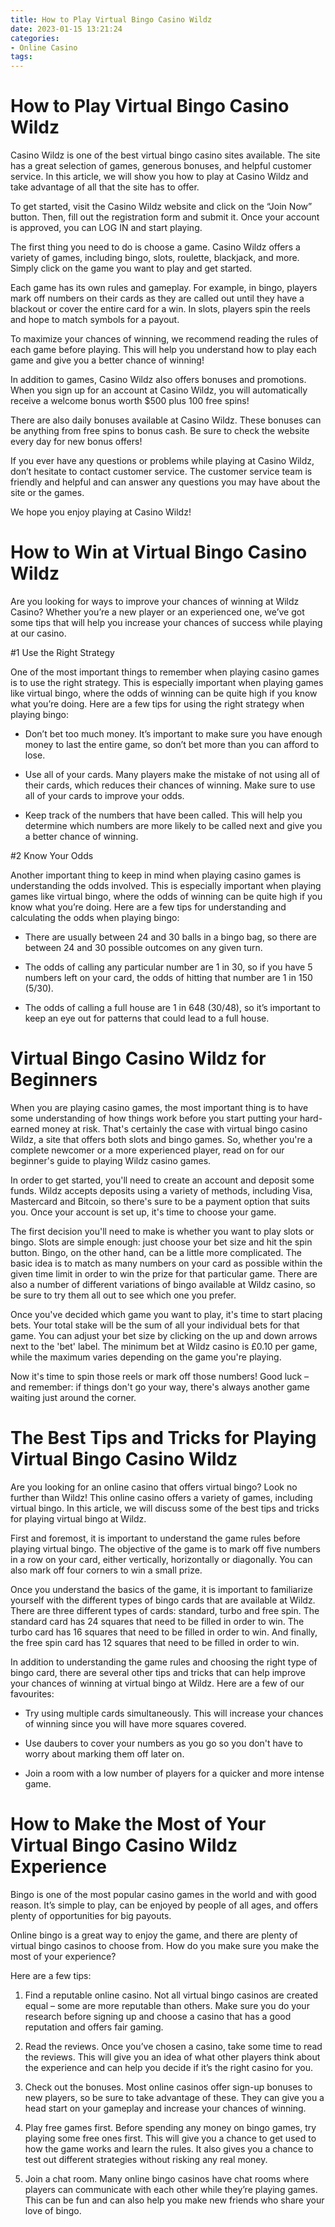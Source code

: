 ```yaml
---
title: How to Play Virtual Bingo Casino Wildz
date: 2023-01-15 13:21:24
categories:
- Online Casino
tags:
---
```



#  How to Play Virtual Bingo Casino Wildz

Casino Wildz is one of the best virtual bingo casino sites available. The site has a great selection of games, generous bonuses, and helpful customer service. In this article, we will show you how to play at Casino Wildz and take advantage of all that the site has to offer.

To get started, visit the Casino Wildz website and click on the “Join Now” button. Then, fill out the registration form and submit it. Once your account is approved, you can LOG IN and start playing.

The first thing you need to do is choose a game. Casino Wildz offers a variety of games, including bingo, slots, roulette, blackjack, and more. Simply click on the game you want to play and get started.

Each game has its own rules and gameplay. For example, in bingo, players mark off numbers on their cards as they are called out until they have a blackout or cover the entire card for a win. In slots, players spin the reels and hope to match symbols for a payout.

To maximize your chances of winning, we recommend reading the rules of each game before playing. This will help you understand how to play each game and give you a better chance of winning!

In addition to games, Casino Wildz also offers bonuses and promotions. When you sign up for an account at Casino Wildz, you will automatically receive a welcome bonus worth $500 plus 100 free spins!

There are also daily bonuses available at Casino Wildz. These bonuses can be anything from free spins to bonus cash. Be sure to check the website every day for new bonus offers!

If you ever have any questions or problems while playing at Casino Wildz, don’t hesitate to contact customer service. The customer service team is friendly and helpful and can answer any questions you may have about the site or the games.

We hope you enjoy playing at Casino Wildz!

#  How to Win at Virtual Bingo Casino Wildz

Are you looking for ways to improve your chances of winning at Wildz Casino? Whether you’re a new player or an experienced one, we’ve got some tips that will help you increase your chances of success while playing at our casino.

#1 Use the Right Strategy

One of the most important things to remember when playing casino games is to use the right strategy. This is especially important when playing games like virtual bingo, where the odds of winning can be quite high if you know what you’re doing. Here are a few tips for using the right strategy when playing bingo:

- Don’t bet too much money. It’s important to make sure you have enough money to last the entire game, so don’t bet more than you can afford to lose.

- Use all of your cards. Many players make the mistake of not using all of their cards, which reduces their chances of winning. Make sure to use all of your cards to improve your odds.

- Keep track of the numbers that have been called. This will help you determine which numbers are more likely to be called next and give you a better chance of winning.

#2 Know Your Odds

Another important thing to keep in mind when playing casino games is understanding the odds involved. This is especially important when playing games like virtual bingo, where the odds of winning can be quite high if you know what you’re doing. Here are a few tips for understanding and calculating the odds when playing bingo:

- There are usually between 24 and 30 balls in a bingo bag, so there are between 24 and 30 possible outcomes on any given turn.

- The odds of calling any particular number are 1 in 30, so if you have 5 numbers left on your card, the odds of hitting that number are 1 in 150 (5/30).

- The odds of calling a full house are 1 in 648 (30/48), so it’s important to keep an eye out for patterns that could lead to a full house.

#  Virtual Bingo Casino Wildz for Beginners

When you are playing casino games, the most important thing is to have some understanding of how things work before you start putting your hard-earned money at risk. That's certainly the case with virtual bingo casino Wildz, a site that offers both slots and bingo games. So, whether you're a complete newcomer or a more experienced player, read on for our beginner's guide to playing Wildz casino games.

In order to get started, you'll need to create an account and deposit some funds. Wildz accepts deposits using a variety of methods, including Visa, Mastercard and Bitcoin, so there's sure to be a payment option that suits you. Once your account is set up, it's time to choose your game.

The first decision you'll need to make is whether you want to play slots or bingo. Slots are simple enough: just choose your bet size and hit the spin button. Bingo, on the other hand, can be a little more complicated. The basic idea is to match as many numbers on your card as possible within the given time limit in order to win the prize for that particular game. There are also a number of different variations of bingo available at Wildz casino, so be sure to try them all out to see which one you prefer.

Once you've decided which game you want to play, it's time to start placing bets. Your total stake will be the sum of all your individual bets for that game. You can adjust your bet size by clicking on the up and down arrows next to the 'bet' label. The minimum bet at Wildz casino is £0.10 per game, while the maximum varies depending on the game you're playing.

Now it's time to spin those reels or mark off those numbers! Good luck – and remember: if things don't go your way, there's always another game waiting just around the corner.

#  The Best Tips and Tricks for Playing Virtual Bingo Casino Wildz

Are you looking for an online casino that offers virtual bingo? Look no further than Wildz! This online casino offers a variety of games, including virtual bingo. In this article, we will discuss some of the best tips and tricks for playing virtual bingo at Wildz.

First and foremost, it is important to understand the game rules before playing virtual bingo. The objective of the game is to mark off five numbers in a row on your card, either vertically, horizontally or diagonally. You can also mark off four corners to win a small prize.

Once you understand the basics of the game, it is important to familiarize yourself with the different types of bingo cards that are available at Wildz. There are three different types of cards: standard, turbo and free spin. The standard card has 24 squares that need to be filled in order to win. The turbo card has 16 squares that need to be filled in order to win. And finally, the free spin card has 12 squares that need to be filled in order to win.

In addition to understanding the game rules and choosing the right type of bingo card, there are several other tips and tricks that can help improve your chances of winning at virtual bingo at Wildz. Here are a few of our favourites:

- Try using multiple cards simultaneously. This will increase your chances of winning since you will have more squares covered.

- Use daubers to cover your numbers as you go so you don't have to worry about marking them off later on.

- Join a room with a low number of players for a quicker and more intense game.

#  How to Make the Most of Your Virtual Bingo Casino Wildz Experience

Bingo is one of the most popular casino games in the world and with good reason. It’s simple to play, can be enjoyed by people of all ages, and offers plenty of opportunities for big payouts.

Online bingo is a great way to enjoy the game, and there are plenty of virtual bingo casinos to choose from. How do you make sure you make the most of your experience?

Here are a few tips:

1. Find a reputable online casino. Not all virtual bingo casinos are created equal – some are more reputable than others. Make sure you do your research before signing up and choose a casino that has a good reputation and offers fair gaming.

2. Read the reviews. Once you’ve chosen a casino, take some time to read the reviews. This will give you an idea of what other players think about the experience and can help you decide if it’s the right casino for you.

3. Check out the bonuses. Most online casinos offer sign-up bonuses to new players, so be sure to take advantage of these. They can give you a head start on your gameplay and increase your chances of winning.

4. Play free games first. Before spending any money on bingo games, try playing some free ones first. This will give you a chance to get used to how the game works and learn the rules. It also gives you a chance to test out different strategies without risking any real money.

5. Join a chat room. Many online bingo casinos have chat rooms where players can communicate with each other while they’re playing games. This can be fun and can also help you make new friends who share your love of bingo.